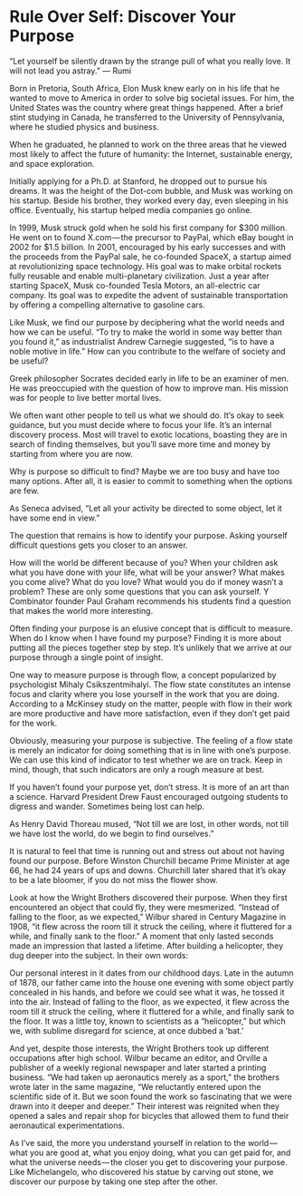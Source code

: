 # Rule Over Self: Discover Your Purpose

“Let yourself be silently drawn by the strange pull of what you really love. It will not lead you astray.”
— Rumi

Born in Pretoria, South Africa, Elon Musk knew early on in his life that he wanted to move to America in order to solve big societal issues. For him, the United States was the country where great things happened. After a brief stint studying in Canada, he transferred to the University of Pennsylvania, where he studied physics and business.

When he graduated, he planned to work on the three areas that he viewed most likely to affect the future of humanity: the Internet, sustainable energy, and space exploration.

Initially applying for a Ph.D. at Stanford, he dropped out to pursue his dreams. It was the height of the Dot-com bubble, and Musk was working on his startup. Beside his brother, they worked every day, even sleeping in his office. Eventually, his startup helped media companies go online.

In 1999, Musk struck gold when he sold his first company for $300 million. He went on to found X.com — the precursor to PayPal, which eBay bought in 2002 for $1.5 billion. In 2001, encouraged by his early successes and with the proceeds from the PayPal sale, he co-founded SpaceX, a startup aimed at revolutionizing space technology. His goal was to make orbital rockets fully reusable and enable multi-planetary civilization. Just a year after starting SpaceX, Musk co-founded Tesla Motors, an all-electric car company. Its goal was to expedite the advent of sustainable transportation by offering a compelling alternative to gasoline cars.

Like Musk, we find our purpose by deciphering what the world needs and how we can be useful. “To try to make the world in some way better than you found it,” as industrialist Andrew Carnegie suggested, “is to have a noble motive in life.” How can you contribute to the welfare of society and be useful?

Greek philosopher Socrates decided early in life to be an examiner of men. He was preoccupied with the question of how to improve man. His mission was for people to live better mortal lives.

We often want other people to tell us what we should do. It’s okay to seek guidance, but you must decide where to focus your life. It’s an internal discovery process. Most will travel to exotic locations, boasting they are in search of finding themselves, but you’ll save more time and money by starting from where you are now.

Why is purpose so difficult to find? Maybe we are too busy and have too many options. After all, it is easier to commit to something when the options are few.

As Seneca advised, “Let all your activity be directed to some object, let it have some end in view.”

The question that remains is how to identify your purpose. Asking yourself difficult questions gets you closer to an answer.

How will the world be different because of you? When your children ask what you have done with your life, what will be your answer? What makes you come alive? What do you love? What would you do if money wasn’t a problem? These are only some questions that you can ask yourself. Y Combinator founder Paul Graham recommends his students find a question that makes the world more interesting.

Often finding your purpose is an elusive concept that is difficult to measure. When do I know when I have found my purpose? Finding it is more about putting all the pieces together step by step. It’s unlikely that we arrive at our purpose through a single point of insight.

One way to measure purpose is through flow, a concept popularized by psychologist Mihaly Csikszentmihalyi. The flow state constitutes an intense focus and clarity where you lose yourself in the work that you are doing. According to a McKinsey study on the matter, people with flow in their work are more productive and have more satisfaction, even if they don’t get paid for the work.

Obviously, measuring your purpose is subjective. The feeling of a flow state is merely an indicator for doing something that is in line with one’s purpose. We can use this kind of indicator to test whether we are on track. Keep in mind, though, that such indicators are only a rough measure at best.

If you haven’t found your purpose yet, don’t stress. It is more of an art than a science. Harvard President Drew Faust encouraged outgoing students to digress and wander. Sometimes being lost can help.

As Henry David Thoreau mused, “Not till we are lost, in other words, not till we have lost the world, do we begin to find ourselves.”

It is natural to feel that time is running out and stress out about not having found our purpose. Before Winston Churchill became Prime Minister at age 66, he had 24 years of ups and downs. Churchill later shared that it’s okay to be a late bloomer, if you do not miss the flower show.

Look at how the Wright Brothers discovered their purpose. When they first encountered an object that could fly, they were mesmerized. “Instead of falling to the floor, as we expected,” Wilbur shared in Century Magazine in 1908, “it flew across the room till it struck the ceiling, where it fluttered for a while, and finally sank to the floor.” A moment that only lasted seconds made an impression that lasted a lifetime. After building a helicopter, they dug deeper into the subject. In their own words:

Our personal interest in it dates from our childhood days. Late in the autumn of 1878, our father came into the house one evening with some object partly concealed in his hands, and before we could see what it was, he tossed it into the air. Instead of falling to the floor, as we expected, it flew across the room till it struck the ceiling, where it fluttered for a while, and finally sank to the floor. It was a little toy, known to scientists as a “helicopter,” but which we, with sublime disregard for science, at once dubbed a ‘bat.’

And yet, despite those interests, the Wright Brothers took up different occupations after high school. Wilbur became an editor, and Orville a publisher of a weekly regional newspaper and later started a printing business. “We had taken up aeronautics merely as a sport,” the brothers wrote later in the same magazine, “We reluctantly entered upon the scientific side of it. But we soon found the work so fascinating that we were drawn into it deeper and deeper.” Their interest was reignited when they opened a sales and repair shop for bicycles that allowed them to fund their aeronautical experimentations.

As I’ve said, the more you understand yourself in relation to the world — what you are good at, what you enjoy doing, what you can get paid for, and what the universe needs — the closer you get to discovering your purpose. Like Michelangelo, who discovered his statue by carving out stone, we discover our purpose by taking one step after the other.
